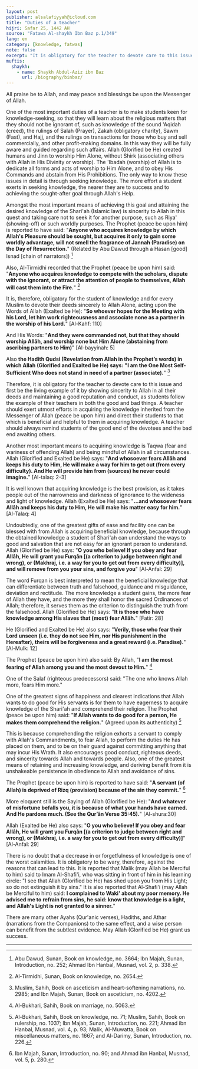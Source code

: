 ```yaml
---
layout: post
publisher: alsalafiyyah@icloud.com
title: "Duties of a teacher"
hijri: Safar 25, 1442 AH
source: "Fatawa Al-shaykh Ibn Baz p.1/349"
lang: en
category: [knowledge, fatwas]
note: false
excerpt: "It is obligatory for the teacher to devote care to this issue and first be the living example of it by showing sincerity to Allah in all their deeds and maintaining a good reputation and conduct, as students follow the example of their teachers in both the good and bad things."
muftis:
  shaykh: 
    - name: Shaykh Abdul-Aziz ibn Baz
      url: /biography/binbaz/
---
```


All praise be to Allah, and may peace and blessings be upon the Messenger of Allah. 

One of the most important duties of a teacher is to make students keen for knowledge-seeking, so that they will learn about the religious matters that they should not be ignorant of, such as knowledge of the sound 'Aqidah (creed), the rulings of Salah (Prayer), Zakah (obligatory charity), Sawm (Fast), and Hajj, and the rulings on transactions for those who buy and sell commercially, and other profit-making domains. In this way they will be fully aware and guided regarding such affairs. Allah (Glorified be He) created humans and Jinn to worship Him Alone, without Shirk (associating others with Allah in His Divinity or worship). The 'Ibadah (worship) of Allah is to dedicate all forms and acts of worship to Him Alone, and to obey His Commands and abstain from His Prohibitions. The only way to know these issues in detail is through seeking knowledge. The more effort a student exerts in seeking knowledge, the nearer they are to success and to achieving the sought-after goal through Allah's Help.

Amongst the most important means of achieving this goal and attaining the desired knowledge of the Shari'ah (Islamic law) is sincerity to Allah in this quest and taking care not to seek it for another purpose, such as Riya' (showing-off) or such worldly purposes. The Prophet (peace be upon him) is reported to have said: "**Anyone who acquires knowledge by which Allah's Pleasure should be sought, but acquires it only to gain some worldly advantage, will not smell the fragrance of Jannah (Paradise) on the Day of Resurrection.**" (Related by Abu Dawud through a Hasan [good] Isnad [chain of narrators]) [^1]

Also, Al-Tirmidhi recorded that the Prophet (peace be upon him) said: "**Anyone who acquires knowledge to compete with the scholars, dispute with the ignorant, or attract the attention of people to themselves, Allah will cast them into the Fire.**" [^2] 

It is, therefore, obligatory for the student of knowledge and for every Muslim to devote their deeds sincerely to Allah Alone, acting upon the Words of Allah (Exalted be He): "**So whoever hopes for the Meeting with his Lord, let him work righteousness and associate none as a partner in the worship of his Lord.**" [Al-Kahf: 110] 

And His Words: "**And they were commanded not, but that they should worship Allâh, and worship none but Him Alone (abstaining from ascribing partners to Him)**" [Al-bayyinah: 5]

Also **the Hadith Qudsi (Revelation from Allah in the Prophet’s words) in which Allah (Glorified and Exalted be He) says: "I am the One Most Self-Sufficient Who does not stand in need of a partner (associate).**" [^3]

Therefore, it is obligatory for the teacher to devote care to this issue and first be the living example of it by showing sincerity to Allah in all their deeds and maintaining a good reputation and conduct, as students follow the example of their teachers in both the good and bad things. A teacher should exert utmost efforts in acquiring the knowledge inherited from the Messenger of Allah (peace be upon him) and direct their students to that which is beneficial and helpful to them in acquiring knowledge. A teacher should always remind students of the good end of the devotees and the bad end awaiting others.

Another most important means to acquiring knowledge is Taqwa (fear and wariness of offending Allah) and being mindful of Allah in all circumstances. Allah (Glorified and Exalted be He) says: "**And whosoever fears Allâh and keeps his duty to Him, He will make a way for him to get out (from every difficulty). And He will provide him from (sources) he never could imagine.**" [Al-talaq: 2-3]

It is well known that acquiring knowledge is the best provision, as it takes people out of the narrowness and darkness of ignorance to the wideness and light of knowledge. Allah (Exalted be He) says: "**...and whosoever fears Allâh and keeps his duty to Him, He will make his matter easy for him.**" [Al-Talaq: 4]

Undoubtedly, one of the greatest gifts of ease and facility one can be blessed with from Allah is acquiring beneficial knowledge, because through the obtained knowledge a student of Shari'ah can understand the ways to good and salvation that are not easy for an ignorant person to understand. Allah (Glorified be He) says: "**O you who believe! If you obey and fear Allâh, He will grant you Furqân [(a criterion to judge between right and wrong), or (Makhraj, i.e. a way for you to get out from every difficulty)], and will remove from you your sins, and forgive you**" [Al-Anfal: 29]

The word Furqan is best interpreted to mean the beneficial knowledge that can differentiate between truth and falsehood, guidance and misguidance, deviation and rectitude. The more knowledge a student gains, the more fear of Allah they have, and the more they shall honor the sacred Ordinances of Allah; therefore, it serves them as the criterion to distinguish the truth from the falsehood. Allah (Glorified be He) says: "**It is those who have knowledge among His slaves that (most) fear Allâh.**" [Fatir: 28]

He (Glorified and Exalted be He) also says: "**Verily, those who fear their Lord unseen (i.e. they do not see Him, nor His punishment in the Hereafter), theirs will be forgiveness and a great reward (i.e. Paradise).**" [Al-Mulk: 12]

The Prophet (peace be upon him) also said: By Allah, "**I am the most fearing of Allah among you and the most devout to Him.**" [^4]

One of the Salaf (righteous predecessors) said: "The one who knows Allah more, fears Him more." 

One of the greatest signs of happiness and clearest indications that Allah wants to do good for His servants is for them to have eagerness to acquire knowledge of the Shari'ah and comprehend their religion. The Prophet (peace be upon him) said: "**If Allah wants to do good for a person, He makes them comprehend the religion.**" (Agreed upon its authenticity) [^5]

This is because comprehending the religion exhorts a servant to comply with Allah's Commandments, to fear Allah, to perform the duties He has placed on them, and to be on their guard against committing anything that may incur His Wrath. It also encourages good conduct, righteous deeds, and sincerity towards Allah and towards people. Also, one of the greatest means of retaining and increasing knowledge, and deriving benefit from it is unshakeable persistence in obedience to Allah and avoidance of sins. 

The Prophet (peace be upon him) is reported to have said: "**A servant (of Allah) is deprived of Rizq (provision) because of the sin they commit.**" [^6]

More eloquent still is the Saying of Allah (Glorified be He): "**And whatever of misfortune befalls you, it is because of what your hands have earned. And He pardons much. (See the Qur’ân Verse 35:45).**" [Al-shura:30] 

Allah (Exalted be He) also says: "**O you who believe! If you obey and fear Allâh, He will grant you Furqân [(a criterion to judge between right and wrong), or (Makhraj, i.e. a way for you to get out from every difficulty)]**" [Al-Anfal: 29]

There is no doubt that a decrease in or forgetfulness of knowledge is one of the worst calamities. It is obligatory to be wary, therefore, against the reasons that can lead to this. It is reported that Malik (may Allah be Merciful to him) said to Imam Al-Shafi'i, who was sitting in front of him in his learning circle: "I see that Allah (Glorified be He) has shed upon you from His Light; so do not extinguish it by sins." It is also reported that Al-Shafi'i (may Allah be Merciful to him) said: **I complained to Waki' about my poor memory. He advised me to refrain from sins, he said: know that knowledge is a light, and Allah's Light is not granted to a sinner.**"

There are many other Ayahs (Qur'anic verses), Hadiths, and Athar (narrations from the Companions) to the same effect, and a wise person can benefit from the subtlest evidence. May Allah (Glorified be He) grant us success.

---

[^1]: Abu Dawud, Sunan, Book on knowledge, no. 3664; Ibn Majah, Sunan, Introduction, no. 252; Ahmad Ibn Hanbal, Musnad, vol. 2, p. 338.
[^2]: Al-Tirmidhi, Sunan, Book on knowledge, no. 2654.
[^3]: Muslim, Sahih, Book on asceticism and heart-softening narrations, no. 2985; and Ibn Majah, Sunan, Book on asceticism, no. 4202.
[^4]: Al-Bukhari, Sahih, Book on marriage, no. 5063.
[^5]: Al-Bukhari, Sahih, Book on knowledge, no. 71; Muslim, Sahih, Book on rulership, no. 1037; Ibn Majah, Sunan, Introduction, no. 221; Ahmad ibn Hanbal, Musnad, vol. 4, p. 93; Malik, Al-Muwatta, Book on miscellaneous matters, no. 1667; and Al-Darimy, Sunan, Introduction, no. 226.
[^6]: Ibn Majah, Sunan, Introduction, no. 90; and Ahmad ibn Hanbal, Musnad, vol. 5, p. 280.
